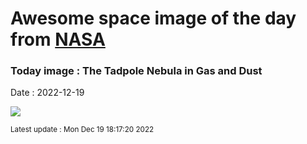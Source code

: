 
# Awesome space image of the day from [NASA](https://api.nasa.gov/)

### Today image : The Tadpole Nebula in Gas and Dust
Date : 2022-12-19

![](https://apod.nasa.gov/apod/image/2212/Tadpoles_Stocks_960.jpg)

<small>Latest update : Mon Dec 19 18:17:20 2022</small>
        
